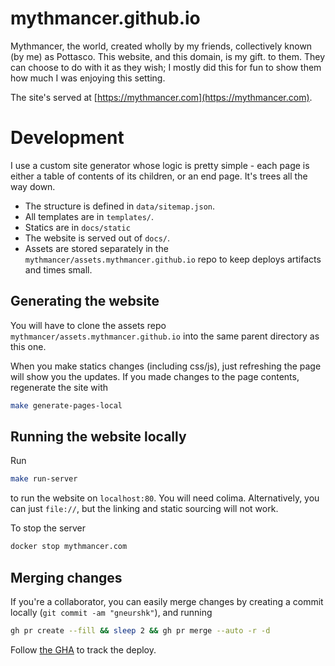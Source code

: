 # mythmancer.github.io

Mythmancer, the world, created wholly by my friends, collectively known (by me) as Pottasco. This website, and this domain, is my gift.
to them. They can choose to do with it as they wish; I mostly did this for fun to show them how much I was enjoying this setting.

The site's served at [https://mythmancer.com](https://mythmancer.com).

# Development

I use a custom site generator whose logic is pretty simple - each page is either a table of contents of its children, or an end page. It's trees all the way down.
* The structure is defined in `data/sitemap.json`.
* All templates are in `templates/`.
* Statics are in `docs/static`
* The website is served out of `docs/`.
* Assets are stored separately in the `mythmancer/assets.mythmancer.github.io` repo to keep deploys artifacts and times small.

## Generating the website
You will have to clone the assets repo `mythmancer/assets.mythmancer.github.io` into the same parent directory as this one.

When you make statics changes (including css/js), just refreshing the page will show you the updates. If you made changes to the
page contents, regenerate the site with
```sh
make generate-pages-local
```

## Running the website locally
Run
```sh
make run-server
```
to run the website on `localhost:80`. You will need colima. Alternatively, you can just `file://`, but the linking and static sourcing
will not work.

To stop the server
```sh
docker stop mythmancer.com
```

## Merging changes
If you're a collaborator, you can easily merge changes by creating a commit locally (`git commit -am "gneurshk"`), and running
```sh
gh pr create --fill && sleep 2 && gh pr merge --auto -r -d
```

Follow [the GHA](https://github.com/mythmancer/mythmancer.github.io/actions/workflows/deploy.yml) to track the deploy.
